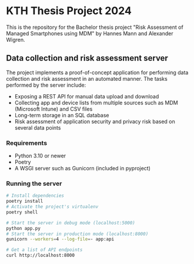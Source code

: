 # KTH Thesis Project 2024

This is the repository for the Bachelor thesis project "Risk Assessment of Managed Smartphones using MDM" by Hannes Mann and Alexander Wigren.

## Data collection and risk assessment server

The project implements a proof-of-concept application for performing data collection and risk assessment in an automated manner. The tasks performed by the server include:

* Exposing a REST API for manual data upload and download
* Collecting app and device lists from multiple sources such as MDM (Microsoft Intune) and CSV files
* Long-term storage in an SQL database
* Risk assessment of application security and privacy risk based on several data points

### Requirements

* Python 3.10 or newer
* Poetry
* A WSGI server such as Gunicorn (included in pyproject)

### Running the server

```bash
# Install dependencies
poetry install
# Activate the project's virtualenv
poetry shell

# Start the server in debug mode (localhost:5000)
python app.py
# Start the server in production mode (localhost:8000)
gunicorn --workers=4 --log-file=- app:api

# Get a list of API endpoints
curl http://localhost:8000
```
